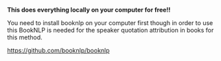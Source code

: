 **This does everything locally on your computer for free!!**

You need to install booknlp on your computer first though in order to use this
BookNLP is needed for the speaker quotation attribution in books for this method.

https://github.com/booknlp/booknlp
